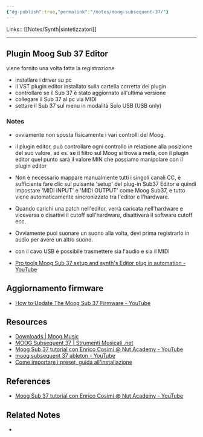 ```yaml
---
{"dg-publish":true,"permalink":"/notes/moog-subsequent-37/"}
---
```


Links:: [[Notes/Synth\|sintetizzatori]]

---

## Plugin Moog Sub 37 Editor

viene fornito una volta fatta la registrazione

- installare i driver su pc
- il VST plugin editor installato sulla cartella corretta dei plugin
- controllare se il Sub 37 è stato aggiornato all'ultima versione
- collegare il Sub 37 al pc via MIDI
- settare il Sub 37 sul menu in modalità Solo USB (USB only) 

### Notes

- ovviamente non sposta fisicamente i vari controlli del Moog. 
- il plugin editor, può controllare ogni controllo in relazione alla posizione del suo valore, ad es. se il filtro sul Moog si trova a metà, con il plugin editor quel punto sarà il valore MIN che possiamo manipolare con il plugin editor


- Non è necessario mappare manualmente tutti i singoli canali CC, è sufficiente fare clic sul pulsante 'setup' del plug-in Sub37 Editor e quindi impostare 'MIDI INPUT' e 'MIDI OUTPUT' come Moog Sub37, e tutto viene automaticamente sincronizzato tra l'editor e l'hardware. 
- Quando carichi una patch nell'editor, verrà caricata nell'hardware e viceversa o disattivi il cutoff sull'hardware, disattiverà il software cutoff ecc.

- Ovviamente puoi suonare un suono alla volta, devi prima registrarlo in audio per avere un altro suono. 
- con il cavo USB è possibile trasmettere sia l'audio e sia il MIDI

- [Pro tools Moog Sub 37 setup and synth's Editor plug in automation - YouTube](https://www.youtube.com/watch?v=IQf8_ZkNoIc)


## Aggiornamento firmware

- [How to Update The Moog Sub 37 Firmware - YouTube](https://www.youtube.com/watch?v=qb7bPxMaL0w)


## Resources

- [Downloads | Moog Music](https://www.moogmusic.com/downloads)
- [MOOG Subsequent 37 | Strumenti Musicali .net](https://www.strumentimusicali.net/product_info.php/products_id/65499/moog-subsequent-37.html?gclid=CjwKCAjw36GjBhAkEiwAKwIWycdryre0Ma2yr13Hyic9lgSPJnmGLH2liKt4-cIRVuobsw7Sjk2rkxoC-ZUQAvD_BwE)
- [Moog Sub 37 tutorial con Enrico Cosimi @ Nut Academy - YouTube](https://www.youtube.com/watch?v=mHHbFNa4bUE)
- [moog subsequent 37 ableton - YouTube](https://www.youtube.com/results?search_query=moog+subsequent+37+ableton)
- [Come importare i preset, guida all'installazione](https://youtu.be/mlhTTFhe3g0)






## References

- [Moog Sub 37 tutorial con Enrico Cosimi @ Nut Academy - YouTube](https://www.youtube.com/watch?v=mHHbFNa4bUE)



## Related Notes

- 


